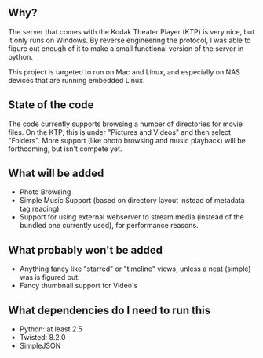 ## Why? ##

The server that comes with the Kodak Theater Player (KTP) is very nice, but it only runs on Windows.  By reverse engineering the protocol, I was able to figure out enough of it to make a small functional version of the server in python.

This project is targeted to run on Mac and Linux, and especially on NAS devices that are running embedded Linux.

## State of the code ##

The code currently supports browsing a number of directories for movie files.  On the KTP, this is under "Pictures and Videos" and then select "Folders".  More support (like photo browsing and music playback) will be forthcoming, but isn't compete yet.

## What will be added ##
  * Photo Browsing
  * Simple Music Support (based on directory layout instead of metadata tag reading)
  * Support for using external webserver to stream media (instead of the bundled one currently used), for performance reasons.

## What probably won't be added ##
  * Anything fancy like "starred" or "timeline" views, unless a neat (simple) was is figured out.
  * Fancy thumbnail support for Video's

## What dependencies do I need to run this ##
  * Python: at least 2.5
  * Twisted: 8.2.0
  * SimpleJSON